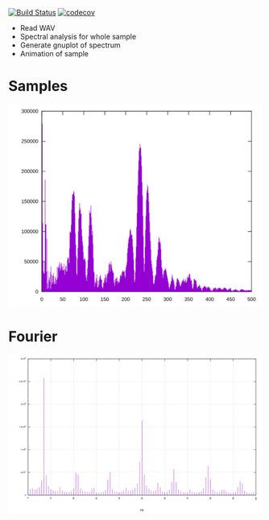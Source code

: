 [![Build Status](https://travis-ci.org/deanturpin/spectrum_analyser_gnuplot.svg?branch=master)](https://travis-ci.org/deanturpin/spectrum_analyser_gnuplot)
[![codecov](https://codecov.io/gh/deanturpin/spectrum_analyser_gnuplot/branch/master/graph/badge.svg)](https://codecov.io/gh/deanturpin/spectrum_analyser_gnuplot)

- Read WAV
- Spectral analysis for whole sample
- Generate gnuplot of spectrum
- Animation of sample

# Samples
![](spectrum.svg)

# Fourier
![](fourier.svg)
